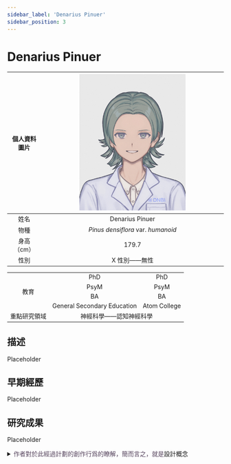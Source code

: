 ```yaml
---
sidebar_label: 'Denarius Pinuer'
sidebar_position: 3
---
```


# Denarius Pinuer

|個人資料圖片|<img src="https://raw.githubusercontent.com/Monoginryoso/ocwiki/44adbc78832afc6575106a937c19e06c4e31424f/static/img/pd-profile.svg" width="60%" />|
|:--:|:--:|
|姓名|Denarius Pinuer|
|物種|*Pinus densiflora* var. *humanoid*|
|身高（cm）|179.7|
|性別|X 性別——無性|
<table>
<tr>
    <td rowspan="4" align="center">教育<br/></td>
    <td align="center">PhD</td>
    <td align="center">PhD</td>
</tr>
<tr>
    <td align="center">PsyM</td>
    <td align="center">PsyM</td>
</tr>
<tr>
    <td align="center">BA</td>
    <td align="center">BA</td>
</tr>
<tr>
    <td align="center">General Secondary Education</td>
    <td align="center">Atom College</td>
</tr>
<tr>
    <td align="center">重點研究領域</td>
    <td colspan="2" align="center">神經科學——認知神經科學</td>
</tr>
</table>

## 描述
  Placeholder

## 早期經歷
  Placeholder

## 研究成果
  Placeholder  

<details>
  <summary><font color="#57455e">作者對於此經過計劃的創作行爲的瞭解，簡而言之，就是</font>設計概念</summary>
  Placeholder
</details>